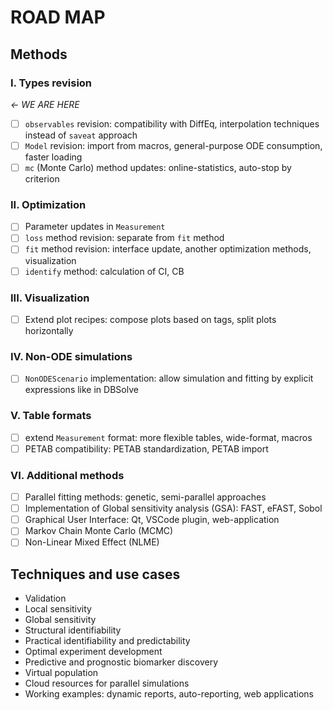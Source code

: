 # ROAD MAP

## Methods

### I. Types revision

_<-  WE ARE HERE_

- [ ] `observables` revision: compatibility with DiffEq, interpolation techniques instead of `saveat` approach
- [ ] `Model` revision: import from macros, general-purpose ODE consumption, faster loading
- [ ] `mc` (Monte Carlo) method updates: online-statistics, auto-stop by criterion

### II. Optimization

- [ ] Parameter updates in `Measurement`
- [ ] `loss` method revision: separate from `fit` method
- [ ] `fit` method revision: interface update, another optimization methods, visualization
- [ ] `identify` method: calculation of CI, CB

### III. Visualization

- [ ] Extend plot recipes: compose plots based on tags, split plots horizontally

### IV. Non-ODE simulations

- [ ] `NonODEScenario` implementation: allow simulation and fitting by explicit expressions like in DBSolve

### V. Table formats

- [ ] extend `Measurement` format: more flexible tables, wide-format, macros
- [ ] PETAB compatibility: PETAB standardization, PETAB import

### VI. Additional methods

- [ ] Parallel fitting methods: genetic, semi-parallel approaches
- [ ] Implementation of Global sensitivity analysis (GSA): FAST, eFAST, Sobol
- [ ] Graphical User Interface: Qt, VSCode plugin, web-application
- [ ] Markov Chain Monte Carlo (MCMC)
- [ ] Non-Linear Mixed Effect (NLME)

## Techniques and use cases

- Validation
- Local sensitivity
- Global sensitivity
- Structural identifiability
- Practical identifiability and predictability
- Optimal experiment development
- Predictive and prognostic biomarker discovery
- Virtual population
- Cloud resources for parallel simulations
- Working examples: dynamic reports, auto-reporting, web applications
